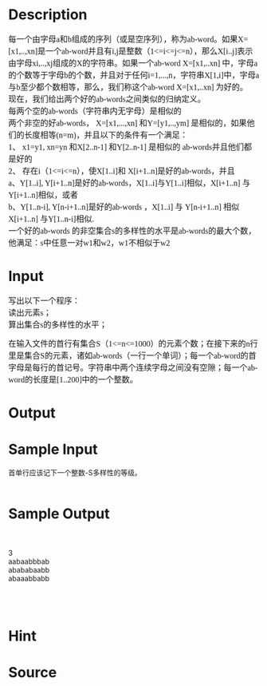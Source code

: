 
# Description

<div class="content"><p><font face="Times New Roman" size="3">每一个由字母a和b组成的序列（或是空序列），称为ab-word。如果X=[x1,..,xn]是一个ab-word并且有i,j是整数（1&lt;=i&lt;=j&lt;=n），那么X[i..j]表示由字母xi,..,xj组成的X的字符串。如果一个ab-word X=[x1,..xn] 中，字母a的个数等于字母b的个数，并且对于任何i=1,...,n，字符串X[1,i]中，字母a 与b至少都个数相等，那么，我们称这个ab-word X=[x1,..xn] 为好的。 <br/>
现在，我们给出两个好的ab-words之间类似的归纳定义。 <br/>
每两个空的ab-words（字符串内无字母）是相似的 <br/>
两个非空的好ab-words， X=[x1,...,xn] 和Y=[y1,..,ym] 是相似的，如果他们的长度相等(n=m)，并且以下的条件有一个满足： <br/>
1、 x1=y1, xn=yn 和X[2..n-1] 和Y[2..n-1] 是相似的 ab-words并且他们都是好的 <br/>
2、 存在i（1&lt;=i&lt;=n），使X[1..i]和 X[i+1..n]是好的ab-words，并且 <br/>
a、Y[1..i], Y[i+1..n]是好的ab-words，X[1..i]与Y[1..i]相似，X[i+1..n] 与 Y[i+1..n]相似，或者 <br/>
b、Y[1..n-i], Y[n-i+1..n]是好的ab-words ，X[1..i] 与 Y[n-i+1..n] 相似X[i+1..n] 与Y[1..n-i]相似. <br/>
一个好的ab-words 的非空集合s的多样性的水平是ab-words的最大个数，他满足：s中任意一对w1和w2，w1不相似于w2 <br/>
</font></p></div>

# Input

<div class="content"><p><font face="Times New Roman" size="3">写出以下一个程序： <br/>
读出元素s； <br/>
算出集合s的多样性的水平； <br/>
</font></p>
<p><font face="Times New Roman" size="3">在输入文件的首行有集合S（1&lt;=n&lt;=1000）的元素个数；在接下来的n行里是集合S的元素，诸如ab-words（一行一个单词）；每一个ab-word的首字母是每行的首记号。字符串中两个连续字母之间没有空隙；每一个ab-word的长度是[1..200]中的一个整数。</font></p></div>

# Output

<div class="content"></div>

# Sample Input

<div class="content"><span class="sampledata">首单行应该记下一个整数-S多样性的等级。 <br/>
<br/>
</span></div>

# Sample Output

<div class="content"><span class="sampledata"><br/>
<br/>
3<br/>
aabaabbbab<br/>
abababaabb<br/>
abaaabbabb<br/>
<br/>
<br/>
<br/>
</span></div>

# Hint

<div class="content"><p></p></div>

# Source

<div class="content"><p><a href="problemset.php?search="></a></p></div>

